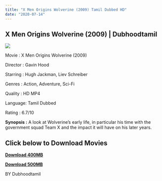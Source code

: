 ```yaml
---
title: "X Men Origins Wolverine (2009) Tamil Dubbed HD"
date: "2020-07-14"
---
```


## X Men Origins Wolverine (2009) | Dubhoodtamil

[![](https://1.bp.blogspot.com/-AiLwUq-A05g/Xw2-aS9ZWXI/AAAAAAAABtA/iIvCGYOLzMQ8znSUJ3YesUl1SX2JFwFtACNcBGAsYHQ/s640/x{7c91919003b18fbfe18f8d0a8715b92cf9e57c9a8b9d318e5deae4019927ce00}2Bmen.jpg)](https://1.bp.blogspot.com/-AiLwUq-A05g/Xw2-aS9ZWXI/AAAAAAAABtA/iIvCGYOLzMQ8znSUJ3YesUl1SX2JFwFtACNcBGAsYHQ/s1600/x{7c91919003b18fbfe18f8d0a8715b92cf9e57c9a8b9d318e5deae4019927ce00}2Bmen.jpg)

Movie : X Men Origins Wolverine (2009)

Director : Gavin Hood

Starring : Hugh Jackman, Liev Schreiber

Genres : Action, Adventure, Sci-Fi

Quality : HD MP4

Language: Tamil Dubbed

Rating : 6.7/10

**Synopsis :** A look at Wolverine’s early life, in particular his time with the government squad Team X and the impact it will have on his later years.

## Click below to Download Movies

**[Download 400MB](https://oncehelp.com/x-men-wolverine-400MB)**

**[Download 500MB](https://oncehelp.com/x-men-wolverine-500MB)**

  

  

  

  

BY Dubhoodtamil
